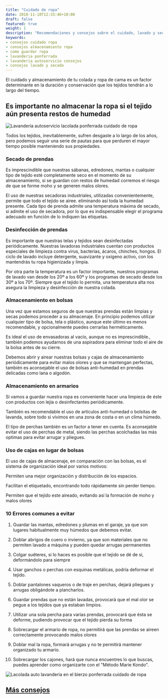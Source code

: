 ```yaml
---
title: "Cuidado de ropa"
date: 2018-11-18T12:33:46+10:00
draft: false
featured: true
weight: 1
description: "Recomendaciones y consejos sobre el cuidado, lavado y secado de la ropa para que dure el máximo tiempo posible . Lavar y secar ropa en el Bierzo | Lacolada Lavanderia Autoservicio Ponferrada"
keywords:
- consejos cuidado ropa
- consejos almacenamiento ropa
- como guardar ropa
- lavanderia ponferrada
- lavanderia autoservicio consejos
- consejos lavado y secado
---
```

El cuidado y almacenamiento de tu colada y ropa de cama es un factor determinante en la duración y conservación que los tejidos tendrán a lo largo del tiempo.

## Es importante no almacenar la ropa si el tejido aún presenta restos de humedad

![Lavanderia autoservicio lacolada ponferrada cuidado de ropa](/images/lavanderia-lacolada-leon-ponferrada.jpg)

Todos los tejidos, inevitablemente, sufren desgaste a lo largo de los años, pero podemos seguir una serie de pautas para que perduren el mayor tiempo posible manteniendo sus propiedades.

### Secado de prendas

Es imprescindible que nuestras sábanas, edredones, mantas o cualquier tipo de tejido esté completamente seco en el momento de su almacenamiento, si se guardan con restos de humedad corremos el riesgo de que se forme moho y se generen malos olores.

El uso de nuestras secadoras industriales, utilizadas convenientemente, permite que todo el tejido se airee. eliminando así toda la humedad presente. Cada tipo de prenda admite una temperatura máxima de secado, si admite el uso de secadora, por lo que es indispensable elegir el programa adecuado en función de lo indiquen las etiquetas.

### Desinfección de prendas

Es importante que nuestras telas y tejidos sean desinfectadas periódicamente. Nuestras lavadoras industriales cuentan con productos especiales de limpieza contra virus, bacterias, ácaros, chinches, hongos. El ciclo de lavado incluye detergente, suavizante y oxigeno activo, con los mantendrás tu ropa higienizada y limpia.

Por otra parte la temperatura es un factor importante, nuestros programas de lavado van desde los 20º a los 60º y los programas de secado desde los 30º a los 70º. Siempre que el tejido lo permita, una temperatura alta nos asegura la limpieza y desinfección de nuestra colada.

### Almacenamiento en bolsas

Una vez que estamos seguros de que nuestras prendas están limpias y secas podemos proceder a su almacenaje. En principio podemos utilizar cualquier tipo de bolsa, tela o plástico, aunque este último es menos recomendable, y opcionalmente puedes cerrarlas herméticamente.

Es ideal el uso de envasadoras al vacío, aunque no es imprescindible., también podemos ayudarnos de una aspiradora para eliminar todo el aire de la bolsa antes de su cierre.

Debemos abrir y airear nuestras bolsas y cajas de almacenamiento periódicamente para evitar malos olores y que se mantengan perfectas, también es aconsejable el uso de bolsas anti-humedad en prendas delicadas como lana o algodón.

### Almacenamiento en armarios

Si vamos a guardar nuestra ropa es conveniente hacer una limpieza de éste con productos con lejía o desinfectantes periódicamente.

También es recomendable el uso de artículos anti-humedad o bolsitas de lavanda, sobre todo si vivimos en una zona de costa o en un clima húmedo.

El tipo de perchas también es un factor a tener en cuenta. Es aconsejable evitar el uso de perchas de metal, siendo las perchas acolchadas las más optimas para evitar arrugar y pliegues.

### Uso de cajas en lugar de bolsas

El uso de cajas de almacenaje, en comparación con las bolsas, es el sistema de organización ideal por varios motivos:

Permiten una mejor organización y distribución de los espacios.

Facilitan el etiquetado, encontrando todo rápidamente sin perder tiempo.

Permiten que el tejido este aireado, evitando así la formación de moho y malos olores

### 10 Errores comunes a evitar

1. Guardar las mantas, edredones y plumas en el garaje, ya que son lugares habitualmente muy húmedos que debemos evitar.

2. Doblar abrigos de cuero o invierno, ya que son materiales que no permiten lavado a máquina y pueden quedar arrugas permanentes

3. Colgar suéteres, si lo haces es posible que el tejido se dé de si, deformándolo para siempre

4. Usar ganchos o perchas con esquinas metálicas, podría deformar el tejido.

5. Doblar pantalones vaqueros o de traje en perchas, dejará pliegues y arrugas obligándote a plancharlos.

6. Guardar prendas que no están lavadas, provocará que el mal olor se pegue a los tejidos que ya estaban limpios.

7. Utilizar una sola percha para varias prendas, provocará que ésta se deforme, pudiendo provocar que el tejido pierda su forma

8. Sobrecargar el armario de ropa, no permitirá que las prendas se aireen correctamente provocando malos olores

9. Doblar mal la ropa, formará arrugas y no te permitirá mantener organizado tu armario.

10. Sobrecargar los cajones, hará que nunca encuentres lo que buscas, puedes aprender como organizarte con el "Método Marie Kondo".

![Lacolada auto lavanderia en el bierzo ponferrada cuidado de ropa](/images/La-colada-lavanderia-autoservicio-ponferrada-interior-local.jpg)

## [Más consejos](/consejos/)